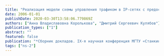 ```yaml
---
title: "Реализация модели схемы управления трафиком в IP-сетях с предоставлением дифференцированных услуг с использованием модуля DiffServ пакета NS-2"
date: 2006-01-01
publishDate: 2020-03-30T13:58:06.779869Z
authors: ["Анна Владиславовна Королькова", "Дмитрий Сергеевич Кулябов"]
publication_types: ["1"]
abstract: ""
featured: false
publication: "*Сборник докладов. IX-я научная конференция МГТУ «Станкин» и «Учебно-научного центра математического моделирования МГТУ «Станкин» — ИММ РАН» по математическому моделированию и информатике*"
tags: ["ns-2"]
---
```


